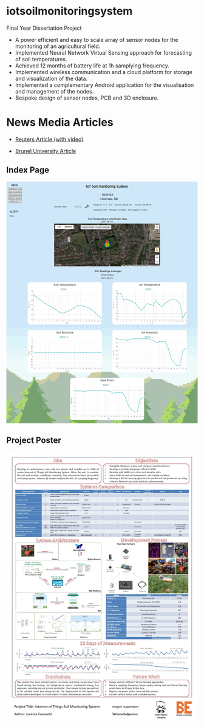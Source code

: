 # iotsoilmonitoringsystem
Final Year Dissertation Project

- A power efficient and easy to scale array of sensor nodes for the monitoring of an agricultural field.
- Implemented Neural Network Virtual Sensing approach for forecasting of soil temperatures.
- Achieved 12 months of battery life at 1h samplying frequency.
- Implemented wireless communication and a cloud platform for storage and visualization of the data.
- Implemented a complementary Android application for the visualisation and management of the nodes.
- Bespoke design of sensor nodes, PCB and 3D enclosure.

# News Media Articles

- [Reuters Article (with video)](https://uk.news.yahoo.com/smart-seed-may-help-farmers-171842263.html?guce_referrer=aHR0cHM6Ly93d3cuZ29vZ2xlLmNvbS8&guce_referrer_sig=AQAAAH1baF6Y5CsecRrb4t8-EnJiqmTvUPycbCEKjvVfklYOenoKubs8ZEPpgNuOdm0w1X-qDlqDwxKGH1O03_43cpeoeflLxHOv_1I28qDRgxuiCIOjgyOmAlhD08vY2WVmXYYppWQfcxk6sWgGX8u-dGJLCMurSj0PZlm7rX2w7MaV)

- [Brunel University Article](https://www.brunel.ac.uk/research/projects/internet-of-things-soil-monitoring-system)

## Index Page
![alt text](Index_Picture.png)

## Project Poster
![alt text](Project_Poster.jpg)
